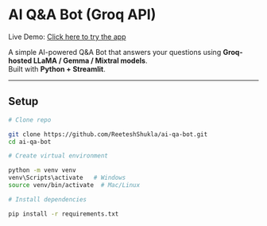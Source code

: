 #  AI Q&A Bot (Groq API)


Live Demo: [Click here to try the app](https://ai-app-bot-p9gmeoranzvgc52hizuj7e.streamlit.app/)


A simple AI-powered Q&A Bot that answers your questions using **Groq-hosted LLaMA / Gemma / Mixtral models**.  
Built with **Python + Streamlit**.

---

##  Setup

```bash
# Clone repo

git clone https://github.com/ReeteshShukla/ai-qa-bot.git
cd ai-qa-bot

# Create virtual environment

python -m venv venv
venv\Scripts\activate   # Windows
source venv/bin/activate  # Mac/Linux

# Install dependencies

pip install -r requirements.txt

